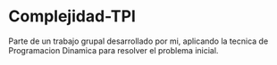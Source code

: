 # Complejidad-TPI

Parte de un trabajo grupal desarrollado por mi, aplicando la tecnica de Programacion Dinamica para resolver el problema inicial.